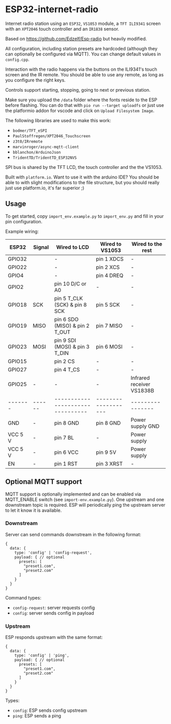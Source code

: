 # ESP32-internet-radio

Internet radio station using an `ESP32`, `VS1053` module, a `TFT ILI9341` screen with an `XPT2046` touch controller and an `IR1838` sensor.

Based on https://github.com/Edzelf/Esp-radio but heavily modified.

All configuration, including station presets are hardcoded (although they can optionally be configured via MQTT).
You can change default values in `config.cpp`.

Interaction with the radio happens via the buttons on the ILI9341's touch screen and the IR remote. 
You should be able to use any remote, as long as you configure the right keys. 

Controls support starting, stopping, going to next or previous station.

Make sure you upload the `/data` folder where the fonts reside to the ESP before flashing. You can do that with `pio run --target uploadfs` or just use the platformio addon for vscode and click on `Upload Filesystem Image`.

The following libraries are used to make this work:

  - `bodmer/TFT_eSPI`
  - `PaulStoffregen/XPT2046_Touchscreen`
  - `z3t0/IRremote`
  - `marvinroger/async-mqtt-client`
  - `bblanchon/ArduinoJson`
  - `TridentTD/TridentTD_ESP32NVS`

SPI bus is shared by the TFT LCD, the touch controller and the the VS1053.

Built with `platform.io`. 
Want to use it with the arduino IDE? You should be able to with slight modifications to the file structure, but you should really just use platform.io, it's far superior ;) 

## Usage

To get started, copy `import_env.example.py` to `import_env.py` and fill in your pin configuration.

Example wiring:

| ESP32    | Signal | Wired to LCD                     | Wired to VS1053     | Wired to the rest          |
| -------- | ------ | -------------------------------- | ------------------- | ---------------            |
| GPIO32   |        | -                                | pin 1 XDCS          |  -                         |
| GPIO22   |        | -                                | pin 2 XCS           |  -                         |
| GPIO4    |        | -                                | pin 4 DREQ          |  -                         |
| GPIO2    |        | pin 10 D/C or A0                 | -                   |  -                         |
| GPIO18   | SCK    | pin 5 T_CLK (SCK) & pin 8 SCK    | pin 5 SCK           |  -                         |
| GPIO19   | MISO   | pin 6 SDO (MISO) & pin 2 T_OUT   | pin 7 MISO          |  -                         |
| GPIO23   | MOSI   | pin 9 SDI (MOSI) & pin 3 T_DIN   | pin 6 MOSI          |  -                         |
| GPIO15   |        | pin 2 CS                         | -                   |  -                         |
| GPIO27   |        | pin 4 T_CS                       | -                   |  -                         |
| GPIO25   | -      | -                                | -                   |  Infrared receiver VS1838B |
| -------  | ------ | -------------------------------- | ------------------- |  ----------------          |
| GND      | -      | pin 8 GND                        | pin 8 GND           |  Power supply GND          |
| VCC 5 V  | -      | pin 7 BL                         | -                   |  Power supply              |
| VCC 5 V  | -      | pin 6 VCC                        | pin 9 5V            |  Power supply              |
| EN       | -      | pin 1 RST                        | pin 3 XRST          |  -                         |

## Optional MQTT support

MQTT support is optionally implemented and can be enabled via MQTT_ENABLE switch (see `import-env.example.py`).
One upstream and one downstream topic is required. 
ESP will periodically ping the upstream server to let it know it is available.

### Downstream

Server can send commands downstream in the following format:

```
{
  data: {
    type: 'config' | 'config-request',
    payload: { // optional
      presets: [
        "preset1.com",
        "preset2.com"
      ]
    }
  }
}
```

Command types:
- `config-request`: server requests config
- `config`: server sends config in payload

### Upstream

ESP responds upstream with the same format:

```
{
  data: {
    type: 'config' | 'ping',
    payload: { // optional
      presets: [
        "preset1.com",
        "preset2.com"
      ]
    }
  }
}
```

Types:
- `config`: ESP sends config upstream
- `ping`: ESP sends a ping